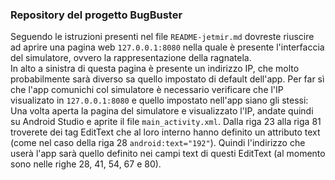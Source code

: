 ### Repository del progetto BugBuster
Seguendo le istruzioni presenti nel file `README-jetmir.md` dovreste riuscire ad aprire una pagina web `127.0.0.1:8080` nella quale è presente l'interfaccia del simulatore, ovvero la rappresentazione della ragnatela. <br>
In alto a sinistra di questa pagina è presente un indirizzo IP, che molto probabilmente sarà diverso sa quello impostato di default dell'app. Per far sì che l'app comunichi col simulatore è necessario verificare che l'IP visualizato in `127.0.0.1:8080` e quello impostato nell'app siano gli stessi: <br>
Una volta aperta la pagina del simulatore e visualizzato l'IP, andate quindi su Android Studio e aprite il file `main_activity.xml`. Dalla riga 23 alla riga 81 troverete dei tag EditText che al loro interno hanno definito un attributo text (come nel caso della riga 28 `android:text="192"`). Quindi l'indirizzo che userà l'app sarà quello definito nei campi text di questi EditText (al momento sono nelle righe 28, 41, 54, 67 e 80).
